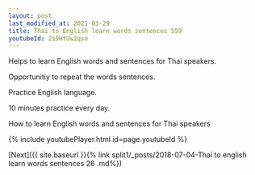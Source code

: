 ```yaml
---
layout: post
last_modified_at: 2021-03-29
title: Thai to English learn words sentences 559 
youtubeId: 2i9HtUw2qso
---
```

 
 
Helps to learn English words and sentences for Thai speakers.

Opportunitiy to repeat the words sentences. 

Practice English language. 
 
10 minutes practice every day. 
 
How to learn English words and sentences for Thai speakers 
 
{% include youtubePlayer.html id=page.youtubeId %}
 
 
[Next]({{ site.baseurl }}{% link  split1/_posts/2018-07-04-Thai to english learn words sentences 26 .md%})
 
